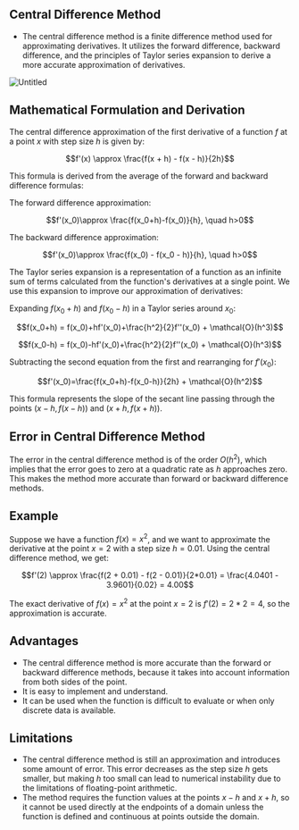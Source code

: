 ## Central Difference Method

- The central difference method is a finite difference method used for approximating derivatives. It utilizes the forward difference, backward difference, and the principles of Taylor series expansion to derive a more accurate approximation of derivatives.

![Untitled](https://github.com/user-attachments/assets/367d9eb0-a68b-47d4-bace-f0279fd8b1f8)

## Mathematical Formulation and Derivation

The central difference approximation of the first derivative of a function $f$ at a point $x$ with step size $h$ is given by:

$$f'(x) \approx \frac{f(x + h) - f(x - h)}{2h}$$

This formula is derived from the average of the forward and backward difference formulas:

The forward difference approximation:

$$f'(x_0)\approx \frac{f(x_0+h)-f(x_0)}{h}, \quad h>0$$

The backward difference approximation:

$$f'(x_0)\approx \frac{f(x_0) - f(x_0 - h)}{h}, \quad h>0$$

The Taylor series expansion is a representation of a function as an infinite sum of terms calculated from the function's derivatives at a single point. We use this expansion to improve our approximation of derivatives:

Expanding $f(x_0+h)$ and $f(x_0-h)$ in a Taylor series around $x_0$:

$$f(x_0+h) = f(x_0)+hf'(x_0)+\frac{h^2}{2}f''(x_0) + \mathcal{O}(h^3)$$

$$f(x_0-h) = f(x_0)-hf'(x_0)+\frac{h^2}{2}f''(x_0) + \mathcal{O}(h^3)$$

Subtracting the second equation from the first and rearranging for $f'(x_0)$:

$$f'(x_0)=\frac{f(x_0+h)-f(x_0-h)}{2h} + \mathcal{O}(h^2)$$

This formula represents the slope of the secant line passing through the points $(x - h, f(x - h))$ and $(x + h, f(x + h))$.

## Error in Central Difference Method

The error in the central difference method is of the order $O(h^2)$, which implies that the error goes to zero at a quadratic rate as $h$ approaches zero. This makes the method more accurate than forward or backward difference methods.

## Example

Suppose we have a function $f(x) = x^2$, and we want to approximate the derivative at the point $x = 2$ with a step size $h = 0.01$. Using the central difference method, we get:

$$f'(2) \approx \frac{f(2 + 0.01) - f(2 - 0.01)}{2*0.01} = \frac{4.0401 - 3.9601}{0.02} = 4.00$$

The exact derivative of $f(x) = x^2$ at the point $x = 2$ is $f'(2) = 2*2 = 4$, so the approximation is accurate.

## Advantages

- The central difference method is more accurate than the forward or backward difference methods, because it takes into account information from both sides of the point.
- It is easy to implement and understand.
- It can be used when the function is difficult to evaluate or when only discrete data is available.

## Limitations

- The central difference method is still an approximation and introduces some amount of error. This error decreases as the step size $h$ gets smaller, but making $h$ too small can lead to numerical instability due to the limitations of floating-point arithmetic.
- The method requires the function values at the points $x - h$ and $x + h$, so it cannot be used directly at the endpoints of a domain unless the function is defined and continuous at points outside the domain.
